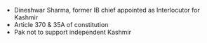 - Dineshwar Sharma, former IB chief appointed as Interlocutor for Kashmir
- Article 370 & 35A of constitution
- Pak not to support independent Kashmir

